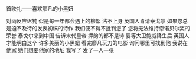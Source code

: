 首映礼——喜欢廖凡的小黑妞

 对雨反应迟钝 似是每一年都会遇上的柳絮 沾不上身   英国人肯请泰戈尔 如果您总是迫不及待的发表初稿的诗作 我们便不得不批判您了 您将无法维持您诺贝尔奖的荣誉   泰戈尔来到中国 告诉末代皇帝 押韵的都不是诗   要等大卫鲍威降生后     英国人才能明白这个     许多美丽的小黑妞  看完廖凡玩刀的电影 询问哪里可找到他 我说在他家 她们想要他家的地址 我写了 发了一人一张 
